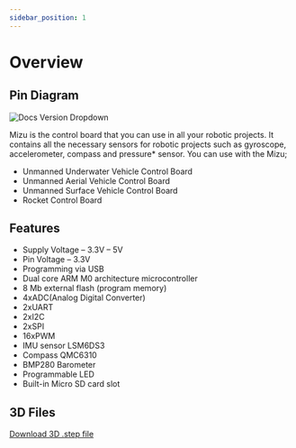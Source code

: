 ```yaml
---
sidebar_position: 1
---
```


# Overview

## Pin Diagram

![Docs Version Dropdown](https://viyalab.com/wp-content/uploads/2022/12/viyalabMizuDiagram-1.webp)

Mizu is the control board that you can use in all your robotic projects. It contains all the necessary sensors for robotic projects such as gyroscope, accelerometer, compass and pressure* sensor. You can use with the Mizu;

- Unmanned Underwater Vehicle Control Board
- Unmanned Aerial Vehicle Control Board
- Unmanned Surface Vehicle Control Board
- Rocket Control Board

## Features

- Supply Voltage – 3.3V – 5V
- Pin Voltage – 3.3V
- Programming via USB
- Dual core ARM M0 architecture microcontroller
- 8 Mb external flash (program memory)
- 4xADC(Analog Digital Converter)
- 2xUART
- 2xI2C
- 2xSPI
- 16xPWM
- IMU sensor LSM6DS3
- Compass QMC6310
- BMP280 Barometer
- Programmable LED
- Built-in Micro SD card slot

## 3D Files

[Download 3D .step file](https://drive.google.com/uc?export=download&id=1Z7zM2ne9LwhbHXpXz8ifDOvMvEYKYCWe)